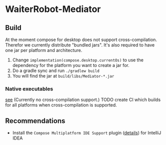 # WaiterRobot-Mediator

## Build

At the moment compose for desktop does not support cross-compilation. Therefor we currently distribute "bundled jars".
It's also required to have one jar per platform and architecture.

1. Change `implementation(compose.desktop.currentOs)` to use the dependency for the platform you want to create a jar
   for.
2. Do a gradle sync and run `./gradlew build`
3. You will find the jar at `build/libs/Mediator-*.jar`

### Native executables

[see](https://github.com/JetBrains/compose-jb/blob/master/tutorials/Native_distributions_and_local_execution/README.md)
(Currently no cross-compilation support.)
TODO create CI which builds for all platforms when cross-compilation is supported.

## Recommendations

- Install the `Compose Multiplatform IDE Support`
  plugin ([details](https://plugins.jetbrains.com/plugin/16541-compose-multiplatform-ide-support)) for IntelliJ IDEA

